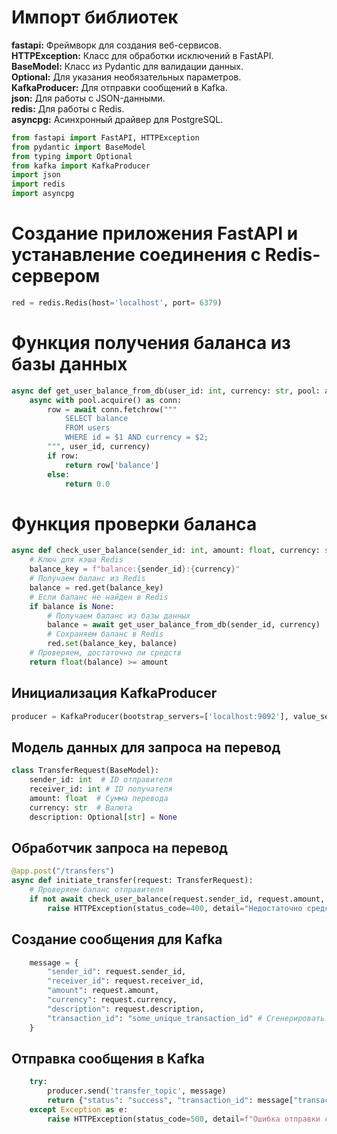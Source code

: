 # Импорт библиотек
__fastapi:__ Фреймворк для создания веб-сервисов.  
__HTTPException:__  Класс для обработки исключений в FastAPI.  
__BaseModel:__  Класс из Pydantic для валидации данных.  
__Optional:__  Для указания необязательных параметров.  
__KafkaProducer:__  Для отправки сообщений в Kafka.  
__json:__  Для работы с JSON-данными.  
__redis:__  Для работы с Redis.  
__asyncpg:__  Асинхронный драйвер для PostgreSQL.  

```Python
from fastapi import FastAPI, HTTPException
from pydantic import BaseModel
from typing import Optional
from kafka import KafkaProducer
import json
import redis
import asyncpg
```
# Создание приложения FastAPI и устанавление соединения с Redis-сервером
```Python
red = redis.Redis(host='localhost', port= 6379)
```

# Функция получения баланса из базы данных
```Python
async def get_user_balance_from_db(user_id: int, currency: str, pool: asyncpg.pool.Pool):
    async with pool.acquire() as conn:
        row = await conn.fetchrow("""
            SELECT balance
            FROM users
            WHERE id = $1 AND currency = $2;
        """, user_id, currency)
        if row:
            return row['balance']
        else:
            return 0.0
```

# Функция проверки баланса
```Python
async def check_user_balance(sender_id: int, amount: float, currency: str):
    # Ключ для кэша Redis
    balance_key = f"balance:{sender_id}:{currency}"
    # Получаем баланс из Redis
    balance = red.get(balance_key)
    # Если баланс не найден в Redis
    if balance is None:
        # Получаем баланс из базы данных
        balance = await get_user_balance_from_db(sender_id, currency)
        # Сохраняем баланс в Redis
        red.set(balance_key, balance)
    # Проверяем, достаточно ли средств
    return float(balance) >= amount
```

## Инициализация KafkaProducer
```Python
producer = KafkaProducer(bootstrap_servers=['localhost:9092'], value_serializer=lambda v: json.dumps(v).encode('utf-8'))
```
## Модель данных для запроса на перевод
```Python
class TransferRequest(BaseModel):
    sender_id: int  # ID отправителя
    receiver_id: int # ID получателя
    amount: float  # Сумма перевода
    currency: str  # Валюта
    description: Optional[str] = None
```

## Обработчик запроса на перевод
```Python
@app.post("/transfers")
async def initiate_transfer(request: TransferRequest):
    # Проверяем баланс отправителя
    if not await check_user_balance(request.sender_id, request.amount, request.currency):
        raise HTTPException(status_code=400, detail="Недостаточно средств")
```

## Создание сообщения для Kafka
```Python
    message = {
        "sender_id": request.sender_id,
        "receiver_id": request.receiver_id,
        "amount": request.amount,
        "currency": request.currency,
        "description": request.description,
        "transaction_id": "some_unique_transaction_id" # Сгенерировать уникальный ID
    }
```
## Отправка сообщения в Kafka
```Python
    try:
        producer.send('transfer_topic', message)
        return {"status": "success", "transaction_id": message["transaction_id"]}
    except Exception as e:
        raise HTTPException(status_code=500, detail=f"Ошибка отправки сообщения в Kafka: {e}")
```
